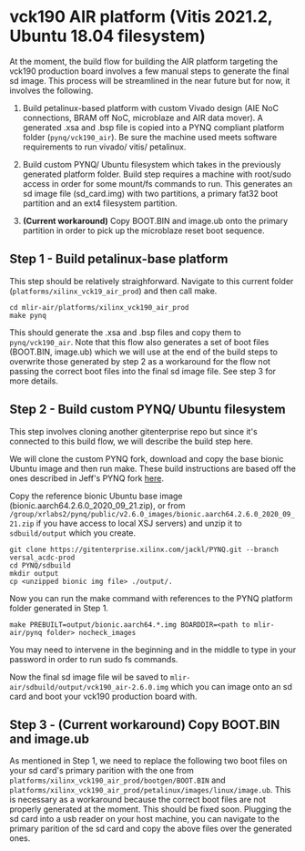 # vck190 AIR platform (Vitis 2021.2, Ubuntu 18.04 filesystem) 

At the moment, the build flow for building the AIR platform targeting the vck190 production board involves a few manual steps to generate the final sd image. This process will be streamlined in the near future but for now, it involves the following.

1. Build petalinux-based platform with custom Vivado design (AIE NoC connections, BRAM off NoC, microblaze and AIR data mover). A generated .xsa and .bsp file is copied into a PYNQ compliant platform folder (`pynq/vck190_air`). Be sure the machine used meets software requirements to run vivado/ vitis/ petalinux.

2. Build custom PYNQ/ Ubuntu filesystem which takes in the previously generated platform folder. Build step requires a machine with root/sudo access in order for some mount/fs commands to run. This generates an sd image file (sd_card.img) with two partitions, a primary fat32 boot partition and an ext4 filesystem partition.

3. **(Current workaround)** Copy BOOT.BIN and image.ub onto the primary partition in order to pick up the microblaze reset boot sequence.


## Step 1 - Build petalinux-base platform
This step should be relatively straighforward. Navigate to this current folder (`platforms/xilinx_vck19_air_prod`) and then call make.
```
cd mlir-air/platforms/xilinx_vck190_air_prod
make pynq
```
This should generate the .xsa and .bsp files and copy them to `pynq/vck190_air`. Note that this flow also generates a set of boot files (BOOT.BIN, image.ub) which we will use at the end of the build steps to overwrite those generated by step 2 as a workaround for the flow not passing the correct boot files into the final sd image file. See step 3 for more details.

## Step 2 - Build custom PYNQ/ Ubuntu filesystem 
This step involves cloning another gitenterprise repo but since it's connected to this build flow, we will describe the build step here.

We will clone the custom PYNQ fork, download and copy the base bionic Ubuntu image and then run make. These build instructions are based off the ones described in Jeff's PYNQ fork [here](https://gitenterprise.xilinx.com/XRLabs/mlir-air/blob/main/docs/vck190_building_pynq.md). 

Copy the reference bionic Ubuntu base image (bionic.aarch64.2.6.0_2020_09_21.zip), or from `/group/xrlabs2/pynq/public/v2.6.0_images/bionic.aarch64.2.6.0_2020_09_21.zip` if you have access to local XSJ servers) and unzip it to `sdbuild/output` which you create.
```
git clone https://gitenterprise.xilinx.com/jackl/PYNQ.git --branch versal_acdc-prod
cd PYNQ/sdbuild
mkdir output
cp <unzipped bionic img file> ./output/.
```
Now you can run the make command with references to the PYNQ platform folder generated in Step 1.
```
make PREBUILT=output/bionic.aarch64.*.img BOARDDIR=<path to mlir-air/pynq folder> nocheck_images 
```
You may need to intervene in the beginning and in the middle to type in your password in order to run sudo fs commands.

Now the final sd image file wil be saved to `mlir-air/sdbuild/output/vck190_air-2.6.0.img` which you can image onto an sd card and boot your vck190 production board with.

## Step 3 - **(Current workaround)** Copy BOOT.BIN and image.ub
As mentioned in Step 1, we need to replace the following two boot files on your sd card's primary parition with the one from  `platforms/xilinx_vck190_air_prod/bootgen/BOOT.BIN` and `platforms/xilinx_vck190_air_prod/petalinux/images/linux/image.ub`. This is necessary as a workaround because the correct boot files are not properly generated at the moment. This should be fixed soon. Plugging the sd card into a usb reader on your host machine, you can navigate to the primary parition of the sd card and copy the above files over the generated ones.
